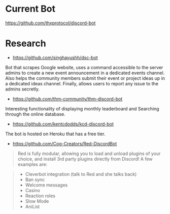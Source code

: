 # Current Bot

https://github.com/thxprotocol/discord-bot

# Research

- https://github.com/singhayushh/dsc-bot

Bot that scrapes Google website, uses a command accessible to the server admins to create a new event announcement in a dedicated events channel. Also helps the community members submit their event or project ideas up in a dedicated ideas channel. Finally, allows users to report any issue to the admins secretly.

- https://github.com/thm-community/thm-discord-bot

Interesting functionality of displaying monthly leaderboard and Searching through the online database.

- https://github.com/kentcdodds/kcd-discord-bot

The bot is hosted on Heroku that has a free tier.

- https://github.com/Cog-Creators/Red-DiscordBot

> Red is fully modular, allowing you to load and unload plugins of your choice, and install 3rd party plugins directly from Discord! A few examples are:

> - Cleverbot integration (talk to Red and she talks back)
> - Ban sync
> - Welcome messages
> - Casino
> - Reaction roles
> - Slow Mode
> - AniList
